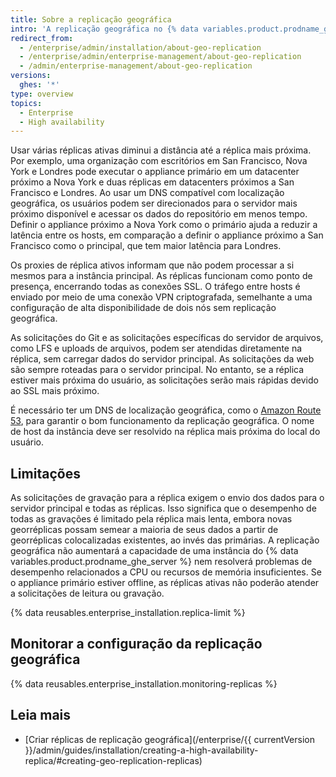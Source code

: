 ```yaml
---
title: Sobre a replicação geográfica
intro: 'A replicação geográfica no {% data variables.product.prodname_ghe_server %} usa várias réplicas ativas para atender às solicitações de datacenters distribuídos geograficamente.'
redirect_from:
  - /enterprise/admin/installation/about-geo-replication
  - /enterprise/admin/enterprise-management/about-geo-replication
  - /admin/enterprise-management/about-geo-replication
versions:
  ghes: '*'
type: overview
topics:
  - Enterprise
  - High availability
---
```


Usar várias réplicas ativas diminui a distância até a réplica mais próxima. Por exemplo, uma organização com escritórios em San Francisco, Nova York e Londres pode executar o appliance primário em um datacenter próximo a Nova York e duas réplicas em datacenters próximos a San Francisco e Londres. Ao usar um DNS compatível com localização geográfica, os usuários podem ser direcionados para o servidor mais próximo disponível e acessar os dados do repositório em menos tempo. Definir o appliance próximo a Nova York como o primário ajuda a reduzir a latência entre os hosts, em comparação a definir o appliance próximo a San Francisco como o principal, que tem maior latência para Londres.

Os proxies de réplica ativos informam que não podem processar a si mesmos para a instância principal. As réplicas funcionam como ponto de presença, encerrando todas as conexões SSL. O tráfego entre hosts é enviado por meio de uma conexão VPN criptografada, semelhante a uma configuração de alta disponibilidade de dois nós sem replicação geográfica.

As solicitações do Git e as solicitações específicas do servidor de arquivos, como LFS e uploads de arquivos, podem ser atendidas diretamente na réplica, sem carregar dados do servidor principal. As solicitações da web são sempre roteadas para o servidor principal. No entanto, se a réplica estiver mais próxima do usuário, as solicitações serão mais rápidas devido ao SSL mais próximo.

É necessário ter um DNS de localização geográfica, como o [Amazon Route 53](http://docs.aws.amazon.com/Route53/latest/DeveloperGuide/routing-policy.html#routing-policy-geo), para garantir o bom funcionamento da replicação geográfica. O nome de host da instância deve ser resolvido na réplica mais próxima do local do usuário.

## Limitações

As solicitações de gravação para a réplica exigem o envio dos dados para o servidor principal e todas as réplicas. Isso significa que o desempenho de todas as gravações é limitado pela réplica mais lenta, embora novas georréplicas possam semear a maioria de seus dados a partir de georréplicas colocalizadas existentes, ao invés das primárias. A replicação geográfica não aumentará a capacidade de uma instância do {% data variables.product.prodname_ghe_server %} nem resolverá problemas de desempenho relacionados a CPU ou recursos de memória insuficientes. Se o appliance primário estiver offline, as réplicas ativas não poderão atender a solicitações de leitura ou gravação.

{% data reusables.enterprise_installation.replica-limit %}

## Monitorar a configuração da replicação geográfica

{% data reusables.enterprise_installation.monitoring-replicas %}

## Leia mais
- [Criar réplicas de replicação geográfica](/enterprise/{{ currentVersion }}/admin/guides/installation/creating-a-high-availability-replica/#creating-geo-replication-replicas)
